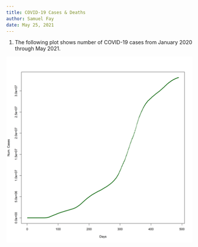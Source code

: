 ```yaml
---
title: COVID-19 Cases & Deaths
author: Samuel Fay
date: May 25, 2021
---
```


1. The following plot shows number of COVID-19 cases from January 2020 through May 2021.


<center>
<img src="covid_cases.png">
</center>

